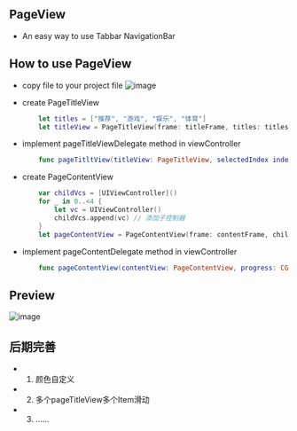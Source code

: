 ## PageView
  - An easy way to use Tabbar NavigationBar
  
## How to use PageView
  - copy file to your project file
  ![image]()
  - create PageTitleView
  
    ```swift
        let titles = ["推荐", "游戏", "娱乐", "体育"]
        let titleView = PageTitleView(frame: titleFrame, titles: titles)
    ```
  - implement pageTitleViewDelegate method in viewController
  
    ```swift
        func pageTitltView(titleView: PageTitleView, selectedIndex index: Int)
    ```
  - create PageContentView
    ```swift
        var childVcs = [UIViewController]()
        for _ in 0..<4 {
            let vc = UIViewController()
            childVcs.append(vc) // 添加子控制器
        }
        let pageContentView = PageContentView(frame: contentFrame, childVcs: childVcs, parentViewController: self)
    ```
  - implement pageContentDelegate method in viewController
    ```swift
        func pageContentView(contentView: PageContentView, progress: CGFloat, sourceIndex: Int, targetIndex: Int)
    ```
  
## Preview
  ![image](https://github.com/coderLL/PageView/blob/master/Run.gif)
  
## 后期完善
  - 1. 颜色自定义
  - 2. 多个pageTitleView多个Item滑动
  - 3. ......
